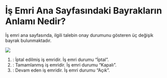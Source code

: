 # İş Emri Ana Sayfasındaki Bayrakların Anlamı Nedir?

İş emri ana sayfasında, ilgili talebin onay durumunu gösteren üç değişik bayrak bulunmaktadır.

![](https://docsbimser.blob.core.windows.net/imagecontainer/Isemri_bayrak_pic1-1482fce3-55ee-44d6-ad1f-6d3772a85f09.png)

1.	  : İptal edilmiş iş emridir. İş emri durumu “İptal”.
2.	  : Tamamlanmış iş emridir. İş emri durumu “Kapalı”.
3.	  : Devam eden iş emridir. İş emri durumu “Açık”.


